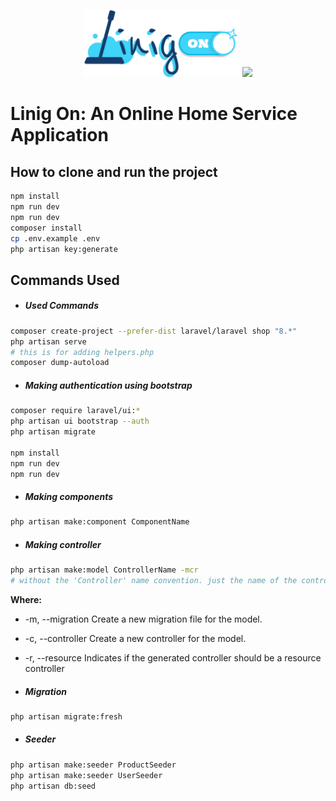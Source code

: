 <p align="center">
<a href="https://laravel.com" target="_blank"><img src="/public/svg/site/logo.svg" width="250"></a>
<a href="https://laravel.com" target="_blank"><img src="https://raw.githubusercontent.com/laravel/art/master/logo-lockup/5%20SVG/2%20CMYK/1%20Full%20Color/laravel-logolockup-cmyk-red.svg" width="300"></a>
</p>

# Linig On: An Online Home Service Application

## How to clone and run the project

```bash
npm install
npm run dev
npm run dev
composer install
cp .env.example .env
php artisan key:generate
```

## Commands Used

-   ##### Used Commands

```bash
composer create-project --prefer-dist laravel/laravel shop "8.*"
php artisan serve
# this is for adding helpers.php
composer dump-autoload
```

-   ##### Making authentication using bootstrap

```bash
composer require laravel/ui:*
php artisan ui bootstrap --auth
php artisan migrate

npm install
npm run dev
npm run dev
```

-   ##### Making components

```bash
php artisan make:component ComponentName
```

-   ##### Making controller

```bash
php artisan make:model ControllerName -mcr
# without the 'Controller' name convention. just the name of the controller.
```

**Where:**

-   -m, --migration Create a new migration file for the model.
-   -c, --controller Create a new controller for the model.
-   -r, --resource Indicates if the generated controller should be a resource controller

-   ##### Migration

```bash
php artisan migrate:fresh
```

-   ##### Seeder

```bash
php artisan make:seeder ProductSeeder
php artisan make:seeder UserSeeder
php artisan db:seed
```
